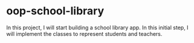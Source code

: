 # oop-school-library
 In this project, I will start building a school library app. In this initial step, I will implement the classes to represent students and teachers.
